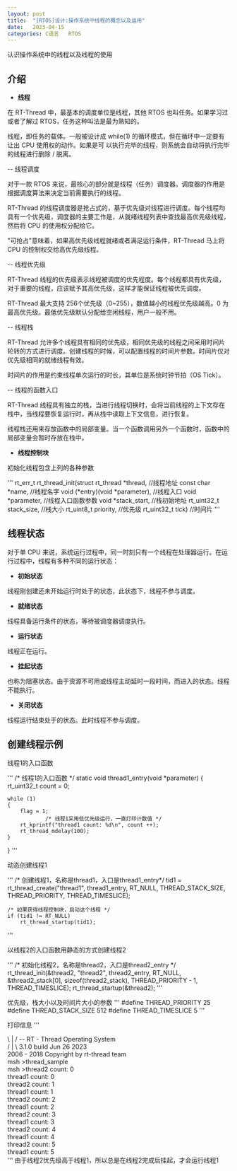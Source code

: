 ```yaml
---
layout: post
title:  "[RTOS]设计:操作系统中线程的概念以及运用"
date:   2023-04-15
categories: C语言   RTOS
---
```


认识操作系统中的线程以及线程的使用

## 介绍

- **线程**

在 RT-Thread 中，最基本的调度单位是线程，其他 RTOS 也叫任务。如果学习过或者了解过 RTOS，任务这种叫法是最为熟知的。

线程，即任务的载体。一般被设计成 while(1) 的循环模式，但在循环中一定要有让出 CPU 使用权的动作。如果是可
以执行完毕的线程，则系统会自动将执行完毕的线程进行删除 / 脱离。

-- 线程调度

对于一款 RTOS 来说，最核心的部分就是线程（任务）调度器。调度器的作用是根据调度算法来决定当前需要执行的线程。

RT-Thread 的线程调度器是抢占式的，基于优先级对线程进行调度。每个线程均具有一个优先级，调度器的主要工作是，从就绪线程列表中查找最高优先级线程，然后将 CPU 的使用权分配给它。

"可抢占"意味着，如果高优先级线程就绪或者满足运行条件，RT-Thread 马上将 CPU 的控制权交给高优先级线程。


-- 线程优先级

RT-Thread 线程的优先级表示线程被调度的优先程度。每个线程都具有优先级，对于重要的线程，应该赋予其高优先级，这样才能保证线程被优先调度。

RT-Thread 最大支持 256个优先级（0~255），数值越小的线程优先级越高。0 为最高优先级。最低优先级默认分配给空闲线程，用户一般不用。

-- 线程栈

RT-Thread 允许多个线程具有相同的优先级，相同优先级的线程之间采用时间片轮转的方式进行调度。创建线程的时候，可以配置线程的时间片参数。时间片仅对优先级相同的就绪线程有效。

时间片的作用是约束线程单次运行的时长，其单位是系统时钟节拍（OS Tick）。

-- 线程的函数入口

RT-Thread 线程具有独立的栈，当进行线程切换时，会将当前线程的上下文存在栈中，当线程要恢复运行时，再从栈中读取上下文信息，进行恢复。

线程栈还用来存放函数中的局部变量。当一个函数调用另外一个函数时，函数中的局部变量会暂时存放在栈中。

- **线程控制块**

初始化线程包含上列的各种参数

'''
rt_err_t rt_thread_init(struct rt_thread *thread,          //线程地址
                        const char       *name,                          //线程名字
                        void (*entry)(void *parameter),          //线程入口
                        void             *parameter,                      //线程入口函数参数
                        void             *stack_start,                     //栈初始地址
                        rt_uint32_t       stack_size,                   //栈大小
                        rt_uint8_t        priority,                        //优先级
                        rt_uint32_t       tick)                             //时间片
'''

## 线程状态

对于单 CPU 来说，系统运行过程中，同一时刻只有一个线程在处理器运行。在运行过程中，线程有多种不同的运行状态：

- **初始状态**

线程刚创建还未开始运行时处于的状态，此状态下，线程不参与调度。

- **就绪状态**

线程具备运行条件的状态，等待被调度器调度执行。

- **运行状态**

线程正在运行。

- **挂起状态**

也称为阻塞状态。由于资源不可用或线程主动延时一段时间，而进入的状态。线程不能执行。

- **关闭状态**

线程运行结束处于的状态。此时线程不参与调度。

## 创建线程示例

线程1的入口函数

'''
/* 线程1的入口函数 */
static void thread1_entry(void *parameter)
{
    rt_uint32_t count = 0;

    while (1)
    {
        flag = 1;
				/* 线程1采用低优先级运行，一直打印计数值 */
        rt_kprintf("thread1 count: %d\n", count ++);
        rt_thread_mdelay(100);
    }
}
'''

动态创建线程1

'''
/* 创建线程1，名称是thread1，入口是thread1_entry*/
    tid1 = rt_thread_create("thread1",
                            thread1_entry, RT_NULL,
                            THREAD_STACK_SIZE,
                            THREAD_PRIORITY, THREAD_TIMESLICE);
    
    /* 如果获得线程控制块，启动这个线程 */
    if (tid1 != RT_NULL)
        rt_thread_startup(tid1);
'''

以线程2的入口函数用静态的方式创建线程2

'''
/* 初始化线程2，名称是thread2，入口是thread2_entry */
    rt_thread_init(&thread2,
                   "thread2",
                   thread2_entry,
                   RT_NULL,
                   &thread2_stack[0],
                   sizeof(thread2_stack),
                   THREAD_PRIORITY - 1, THREAD_TIMESLICE);
    rt_thread_startup(&thread2);
'''

优先级，栈大小以及时间片大小的参数
'''
#define THREAD_PRIORITY         25
#define THREAD_STACK_SIZE       512
#define THREAD_TIMESLICE        5
'''

打印信息
'''

 \ | /
-- RT -     Thread Operating System<br>
 / | \     3.1.0 build Jun 26 2023<br>
 2006 - 2018 Copyright by rt-thread team<br>
msh >thread_sample<br>
msh >thread2 count: 0<br>
thread1 count: 0<br>
thread2 count: 1<br>
thread1 count: 1<br>
thread2 count: 2<br>
thread1 count: 2<br>
thread2 count: 3<br>
thread1 count: 3<br>
thread2 count: 4<br>
thread1 count: 4<br>
thread2 count: 5<br>
thread1 count: 5<br>
'''
由于线程2优先级高于线程1，所以总是在线程2完成后挂起，才会运行线程1